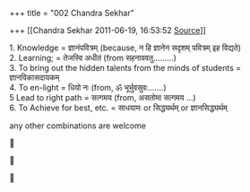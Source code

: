 +++
title = "002 Chandra Sekhar"

+++
[[Chandra Sekhar	2011-06-19, 16:53:52 [Source](https://groups.google.com/g/samskrita/c/xIPMwzobNWk)]]



1\. Knowledge = ज्ञानंपवित्रम् (because, न हि ज्ञानेन सदृशम् पवित्रम् इह विद्यते)  
2. Learning; = तेजस्वि अधीतं (from सहनाववतु.........)  
3. To bring out the hidden talents from the minds of students = ज्ञानविकासदायकम्  
4. To en-light = धियो नः (from, ॐ भूर्भुवसुवः.......)  
5 Lead to right path = सत्गमय (from, असतोमा सत्गमय ...)  
6. To Achieve for best, etc. = साधयामः or सिद्ध्यर्थम् or ज्ञानसिद्ध्यर्थम्  
  
any other combinations are welcome

  








